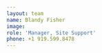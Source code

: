 ```yaml
---
layout: team
name: Blandy Fisher
image:
role: 'Manager, Site Support'
phone: +1 919.599.8478
---
```


